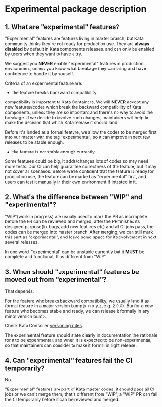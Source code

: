 # Experimental package description

## 1. What are "experimental" features?

"Experimental" features are features living in master branch, 
but Kata community thinks they're not ready for production use.
They are **always disabled** by default in Kata components releases,
and can only be enabled by users when they want to have a try.

We suggest you **NEVER** enable "experimental" features in production environment,
unless you know what breakage they can bring and have confidence to handle it by youself.

Criteria of an experimental feature are:

* the feature breaks backward compatibility

compatibility is important to Kata Containers,
We will **NEVER** accept any new features/codes which break the backward compatibility of Kata components,
unless they are so important and there's no way to avoid the breakage.
If we decide to involve such changes, maintainers will help to make the decision that which Kata release
it should land.

Before it's landed as a formal feature, we allow the codes to be merged first into our master with the tag "experimental",
so it can improve in next few releases to be stable enough.

* the feature is not stable enough currently

Some features could be big, it adds/changes lots of codes so may need more tests.
Our CI can help guarantee correctness of the feature, but it may not cover all scenarios.
Before we're confident that the feature is ready for production use,
the feature can be marked as "experimental" first, and users can test it manually in their own environment if intested in it.

## 2. What's the difference between "WIP" and "experimental"?

"WIP"(work in progress) are usually used to mark the PR as incomplete before the PR can be reviewed and merged,
after the PR finishes its designed purpose(fix bugs, add new features etc) and all CI jobs pass, the codes can be merged into master branch.
After merging, we can still mark this part as "experimental", and leave some space for its evolvement in next several releases.

In one word, "experimental" can be unstable currently but it **MUST** be complete and functional, thus different from "WIP".

## 3. When should "experimental" features be moved out from "experimental"?

That depends.

For the feature who breaks backward compatibility, we usually land it as formal feature in a major version bump(x in x.y.z, e.g. 2.0.0).
But for a new feature who becomes stable and ready, we can release it formally in any minor version bump.

Check Kata Container [versioning rules](https://github.com/kata-containers/documentation/blob/c556f1853f2e3df69d336de01ad4bb38e64ecc1b/Releases.md#versioning).

The experimental feature should state clearly in documentation the rationale for it to be experimental, 
and when it is expected to be non-experimental,
so that maintainers can consider to make it formal in right release.

## 4. Can "experimental" features fail the CI temporarily?

No.

"Experimental" features are part of Kata master codes, it should pass all CI jobs or we can't merge them,
that's different from "WIP", a "WIP" PR can fail the CI temporarily before it can be reviewed and merged.

